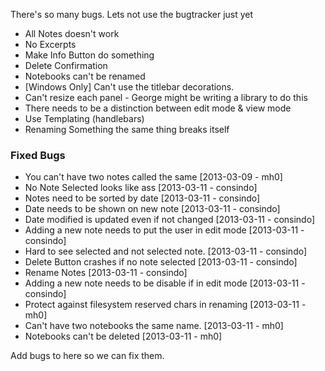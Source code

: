 There's so many bugs. Lets not use the bugtracker just yet

- All Notes doesn't work
- No Excerpts
- Make Info Button do something
- Delete Confirmation
- Notebooks can't be renamed
- [Windows Only] Can't use the titlebar decorations.
- Can't resize each panel - George might be writing a library to do this
- There needs to be a distinction between edit mode & view mode
- Use Templating (handlebars)
- Renaming Something the same thing breaks itself

### Fixed Bugs
- You can't have two notes called the same [2013-03-09 - mh0]
- No Note Selected looks like ass [2013-03-11 - consindo]
- Notes need to be sorted by date [2013-03-11 - consindo]
- Date needs to be shown on new note [2013-03-11 - consindo]
- Date modified is updated even if not changed [2013-03-11 - consindo]
- Adding a new note needs to put the user in edit mode [2013-03-11 - consindo]
- Hard to see selected and not selected note. [2013-03-11 - consindo]
- Delete Button crashes if no note selected [2013-03-11 - consindo]
- Rename Notes [2013-03-11 - consindo]
- Adding a new note needs to be disable if in edit mode [2013-03-11 - consindo]
- Protect against filesystem reserved chars in renaming [2013-03-11 - mh0]
- Can't have two notebooks the same name. [2013-03-11 - mh0]
- Notebooks can't be deleted [2013-03-11 - mh0]

Add bugs to here so we can fix them.
